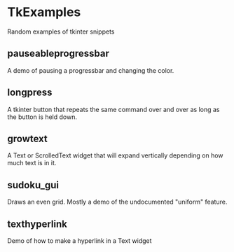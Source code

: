 # TkExamples
Random examples of tkinter snippets

## pauseableprogressbar

A demo of pausing a progressbar and changing the color.

## longpress

A tkinter button that repeats the same command over and over as long as the button is held down.

## growtext

A Text or ScrolledText widget that will expand vertically depending on how much text is in it.

## sudoku_gui

Draws an even grid. Mostly a demo of the undocumented "uniform" feature.

## texthyperlink

Demo of how to make a hyperlink in a Text widget
